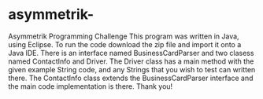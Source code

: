 # asymmetrik-
Asymmetrik Programming Challenge 
This program was written in Java, using Eclipse. To run the code download the zip file and import it onto a Java IDE. There is an interface named BusinessCardParser and two clasess named ContactInfo and Driver. The Driver class has a main method with the given example String code, and any Strings that you wish to test can written there. The ContactInfo class extends the BusinessCardParser interface and the main code implementation is there. Thank you!

